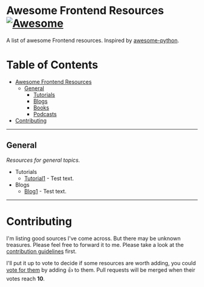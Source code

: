 # Awesome Frontend Resources [![Awesome](https://cdn.rawgit.com/sindresorhus/awesome/d7305f38d29fed78fa85652e3a63e154dd8e8829/media/badge.svg)](https://github.com/sindresorhus/awesome)

A list of awesome Frontend resources. Inspired by [awesome-python](https://github.com/vinta/awesome-python).

# Table of Contents

- [Awesome Frontend Resources](#awesome-frontend-resources)
  - [General](#general)
    - [Tutorials](#general-tutorials)
    - [Blogs](#general-blogs)
    - [Books](#general-books)
    - [Podcasts](#general-podcasts)
- [Contributing](#contributing)

---

## General <a name="general"></a>

*Resources for general topics.*

- Tutorials <a name="general-tutorials"></a>
  - [Tutorial1]() - Test text.
- Blogs <a name="general-blogs"></a>
  - [Blog1]() - Test text.

---

# Contributing

I'm listing good sources I've come across. But there may be unknown treasures. Please feel free to forward it to me. Please take a look at the [contribution guidelines](/CONTRIBUTING.md) first.

I'll put it up to vote to decide if some resources are worth adding, you could [vote for them](https://github.com/baspinarenes/awesome-frontend-resources//pulls) by adding :+1: to them. Pull requests will be merged when their votes reach **10**.
